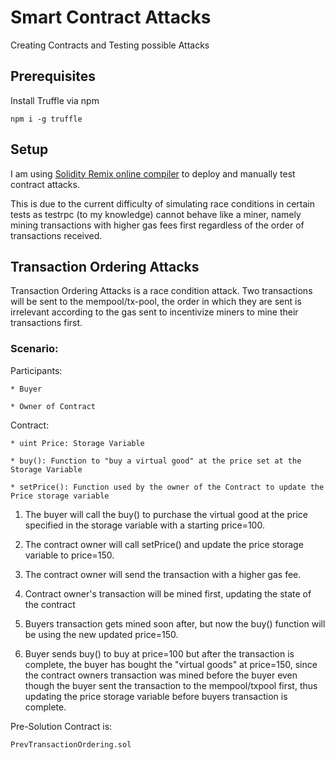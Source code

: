 # Smart Contract Attacks

Creating Contracts and Testing possible Attacks

## Prerequisites

Install Truffle via npm

```
npm i -g truffle
```

## Setup

I am using [Solidity Remix online compiler](https://remix.ethereum.org) to deploy and manually test contract attacks.

This is due to the current difficulty of simulating race conditions in certain tests as testrpc (to my knowledge) cannot behave like a miner, namely mining transactions with higher gas fees first regardless of the order of transactions received.

## Transaction Ordering Attacks

Transaction Ordering Attacks is a race condition attack. Two transactions will be sent to the mempool/tx-pool, the order in which they are sent is irrelevant according to the gas sent to incentivize miners to mine their transactions first.

### Scenario:
Participants:

    * Buyer 

    * Owner of Contract

Contract:

    * uint Price: Storage Variable

    * buy(): Function to "buy a virtual good" at the price set at the Storage Variable

    * setPrice(): Function used by the owner of the Contract to update the Price storage variable

1. The buyer will call the buy() to purchase the virtual good at the price specified in the storage variable with a starting price=100.

2. The contract owner will call setPrice() and update the price storage variable to price=150.

3. The contract owner will send the transaction with a higher gas fee.

4. Contract owner's transaction will be mined first, updating the state of the contract

5. Buyers transaction gets mined soon after, but now the buy() function will be using the new updated price=150.

6. Buyer sends buy() to buy at price=100 but after the transaction is complete, the buyer has bought the "virtual goods" at price=150, since the contract owners transaction was mined before the buyer even though the buyer sent the transaction to the mempool/txpool first, thus updating the price storage variable before buyers transaction is complete.

Pre-Solution Contract is:
```
PrevTransactionOrdering.sol
```


